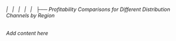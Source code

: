 ###### |   |   |   |   |   ├── Profitability Comparisons for Different Distribution Channels by Region

*Add content here*